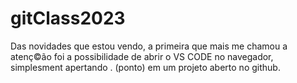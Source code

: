 # gitClass2023

Das novidades que estou vendo, a primeira que mais me chamou a atenç©ão foi a possibilidade de abrir o VS CODE no navegador, simplesment apertando . (ponto) em um projeto aberto no github. 